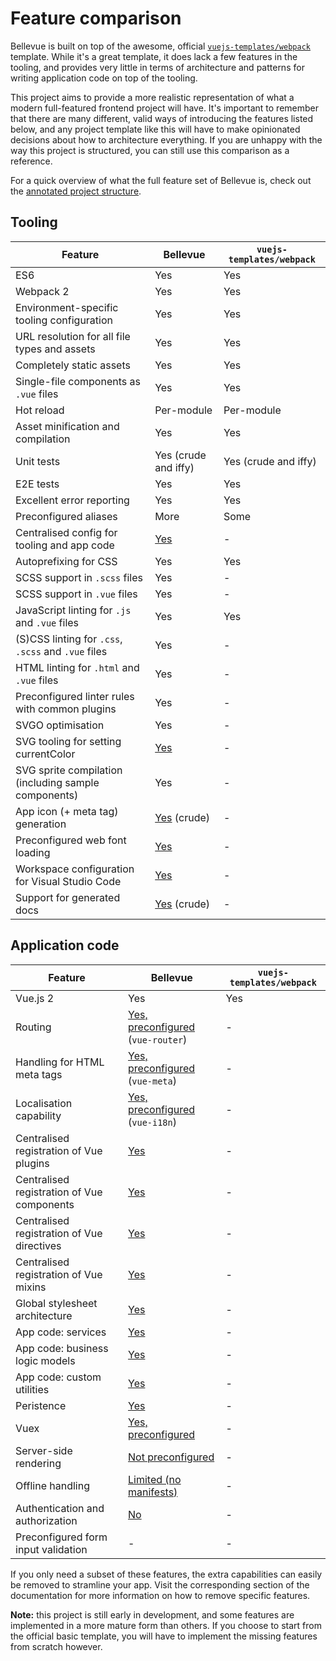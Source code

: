 
# Feature comparison

Bellevue is built on top of the awesome, official [`vuejs-templates/webpack`](https://github.com/vuejs-templates/webpack) template. While it's a great template, it does lack a few features in the tooling, and provides very little in terms of architecture and patterns for writing application code on top of the tooling.

This project aims to provide a more realistic representation of what a modern full-featured frontend project will have. It's important to remember that there are many different, valid ways of introducing the features listed below, and any project template like this will have to make opinionated decisions about how to architecture everything. If you are unhappy with the way this project is structured, you can still use this comparison as a reference.

For a quick overview of what the full feature set of Bellevue is, check out the [annotated project structure](project-structure.md).

## Tooling

|Feature|Bellevue|`vuejs-templates/webpack`
| -- | -- | -- |
|ES6|Yes|Yes
|Webpack 2|Yes|Yes
|Environment-specific tooling configuration|Yes|Yes
|URL resolution for all file types and assets|Yes|Yes
|Completely static assets|Yes|Yes
|Single-file components as `.vue` files|Yes|Yes
|Hot reload|Per-module|Per-module
|Asset minification and compilation|Yes|Yes
|Unit tests|Yes (crude and iffy)|Yes (crude and iffy)
|E2E tests|Yes|Yes
|Excellent error reporting|Yes|Yes
|Preconfigured aliases|More|Some
|Centralised config for tooling and app code|[Yes](../app/config.md)|-
|Autoprefixing for CSS|Yes|Yes
|SCSS support in `.scss` files|Yes|-
|SCSS support in `.vue` files|Yes|-
|JavaScript linting for `.js` and `.vue` files|Yes|Yes
|(S)CSS linting for `.css`, `.scss` and `.vue` files|Yes|-
|HTML linting for `.html` and `.vue` files|Yes|-
|Preconfigured linter rules with common plugins|Yes|-
|SVGO optimisation|Yes|-
|SVG tooling for setting currentColor|[Yes](../tooling/svg-compilation.md)|-
|SVG sprite compilation (including sample components)|Yes|-
|App icon (+ meta tag) generation|[Yes](../tooling/app-icons.md) (crude)|-
|Preconfigured web font loading|[Yes](https://github.com/Eiskis/bellevue/tree/master/src/styles/webfonts)|-
|Workspace configuration for Visual Studio Code|[Yes](https://github.com/Eiskis/bellevue/tree/master/.vscode/settings.json)|-
|Support for generated docs|[Yes](../tooling/docs.md) (crude)|-

## Application code

|Feature|Bellevue|`vuejs-templates/webpack`
| -- | -- | -- |
|Vue.js 2|Yes|Yes
|Routing|[Yes, preconfigured](../ui/routing.md) (`vue-router`)|-
|Handling for HTML meta tags|[Yes, preconfigured](../ui/routing.md) (`vue-meta`)|-
|Localisation capability|[Yes, preconfigured](../ui/localisation.md) (`vue-i18n`)|-
|Centralised registration of Vue plugins|[Yes](https://github.com/Eiskis/bellevue/tree/master/src/main.js)|-
|Centralised registration of Vue components|[Yes](https://github.com/Eiskis/bellevue/tree/master/src/main.js)|-
|Centralised registration of Vue directives|[Yes](https://github.com/Eiskis/bellevue/tree/master/src/main.js)|-
|Centralised registration of Vue mixins|[Yes](https://github.com/Eiskis/bellevue/tree/master/src/main.js)|-
|Global stylesheet architecture|[Yes](../stylesheets/stylesheet/architecture.md)|-
|App code: services|[Yes](https://github.com/Eiskis/bellevue/tree/master/src/services)|-
|App code: business logic models|[Yes](https://github.com/Eiskis/bellevue/tree/master/src/models)|-
|App code: custom utilities|[Yes](https://github.com/Eiskis/bellevue/tree/master/src/utilities)|-
|Peristence|[Yes](../ui/persistence.md)|-
|Vuex|[Yes, preconfigured](../app/vuex.md)|-
|Server-side rendering|[Not preconfigured](../ui/ssr.md)|-
|Offline handling|[Limited (no manifests)](https://github.com/Eiskis/bellevue/tree/master/src/services/network.js)|-
|Authentication and authorization|[No](../ui/auth.md)|-
|Preconfigured form input validation|-|-

If you only need a subset of these features, the extra capabilities can easily be removed to stramline your app. Visit the corresponding section of the documentation for more information on how to remove specific features.

**Note:** this project is still early in development, and some features are implemented in a more mature form than others. If you choose to start from the official basic template, you will have to implement the missing features from scratch however.
